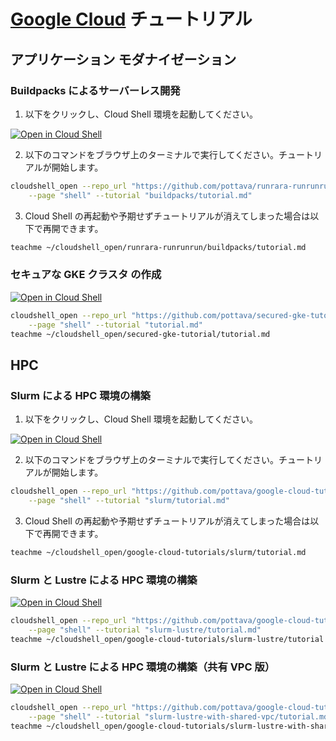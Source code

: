 # [Google Cloud](https://cloud.google.com/?hl=ja) チュートリアル

## アプリケーション モダナイゼーション

### Buildpacks によるサーバーレス開発

1. 以下をクリックし、Cloud Shell 環境を起動してください。

[![Open in Cloud Shell](https://gstatic.com/cloudssh/images/open-btn.png)](https://console.cloud.google.com/home/dashboard?cloudshell=true)

2. 以下のコマンドをブラウザ上のターミナルで実行してください。チュートリアルが開始します。

```sh
cloudshell_open --repo_url "https://github.com/pottava/runrara-runrunrun.git" \
    --page "shell" --tutorial "buildpacks/tutorial.md"
```

3. Cloud Shell の再起動や予期せずチュートリアルが消えてしまった場合は以下で再開できます。

```sh
teachme ~/cloudshell_open/runrara-runrunrun/buildpacks/tutorial.md
```

### セキュアな GKE クラスタ の作成

[![Open in Cloud Shell](https://gstatic.com/cloudssh/images/open-btn.png)](https://console.cloud.google.com/home/dashboard?cloudshell=true)

```sh
cloudshell_open --repo_url "https://github.com/pottava/secured-gke-tutorial.git" \
    --page "shell" --tutorial "tutorial.md"
teachme ~/cloudshell_open/secured-gke-tutorial/tutorial.md
```

## HPC

### Slurm による HPC 環境の構築

1. 以下をクリックし、Cloud Shell 環境を起動してください。

[![Open in Cloud Shell](https://gstatic.com/cloudssh/images/open-btn.png)](https://console.cloud.google.com/home/dashboard?cloudshell=true)

2. 以下のコマンドをブラウザ上のターミナルで実行してください。チュートリアルが開始します。

```sh
cloudshell_open --repo_url "https://github.com/pottava/google-cloud-tutorials.git" \
    --page "shell" --tutorial "slurm/tutorial.md"
```

3. Cloud Shell の再起動や予期せずチュートリアルが消えてしまった場合は以下で再開できます。

```sh
teachme ~/cloudshell_open/google-cloud-tutorials/slurm/tutorial.md
```

### Slurm と Lustre による HPC 環境の構築

[![Open in Cloud Shell](https://gstatic.com/cloudssh/images/open-btn.png)](https://console.cloud.google.com/home/dashboard?cloudshell=true)

```sh
cloudshell_open --repo_url "https://github.com/pottava/google-cloud-tutorials.git" \
    --page "shell" --tutorial "slurm-lustre/tutorial.md"
teachme ~/cloudshell_open/google-cloud-tutorials/slurm-lustre/tutorial.md
```

### Slurm と Lustre による HPC 環境の構築（共有 VPC 版）

[![Open in Cloud Shell](https://gstatic.com/cloudssh/images/open-btn.png)](https://console.cloud.google.com/home/dashboard?cloudshell=true)

```sh
cloudshell_open --repo_url "https://github.com/pottava/google-cloud-tutorials.git" \
    --page "shell" --tutorial "slurm-lustre-with-shared-vpc/tutorial.md"
teachme ~/cloudshell_open/google-cloud-tutorials/slurm-lustre-with-shared-vpc/tutorial.md
```
